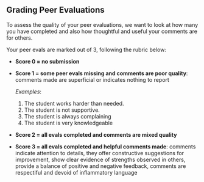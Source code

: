 ## Grading Peer Evaluations

To assess the quality of your peer evaluations, we want to look at how many you have completed and also how thoughtful and useful your comments are for others.

Your peer evals are marked out of 3, following the rubric below:

- **Score 0 = no submission**
- **Score 1 = some peer evals missing and comments are poor quality**: comments made are superficial or indicates nothing to report 
   
   _Examples_: 
    1. The student works harder than needed.
    2. The student is not supportive.
    3. The student is always complaining
    4. The student is very knowledgeable 
    
- **Score 2 = all evals completed and comments are mixed quality**
- **Score 3 = all evals completed and helpful comments made**: comments indicate attention to details, they offer constructive suggestions for improvement, show clear evidence of strengths observed in others, provide a balance of positive and negative feedback, comments are respectiful and devoid of inflammatory language 
   
